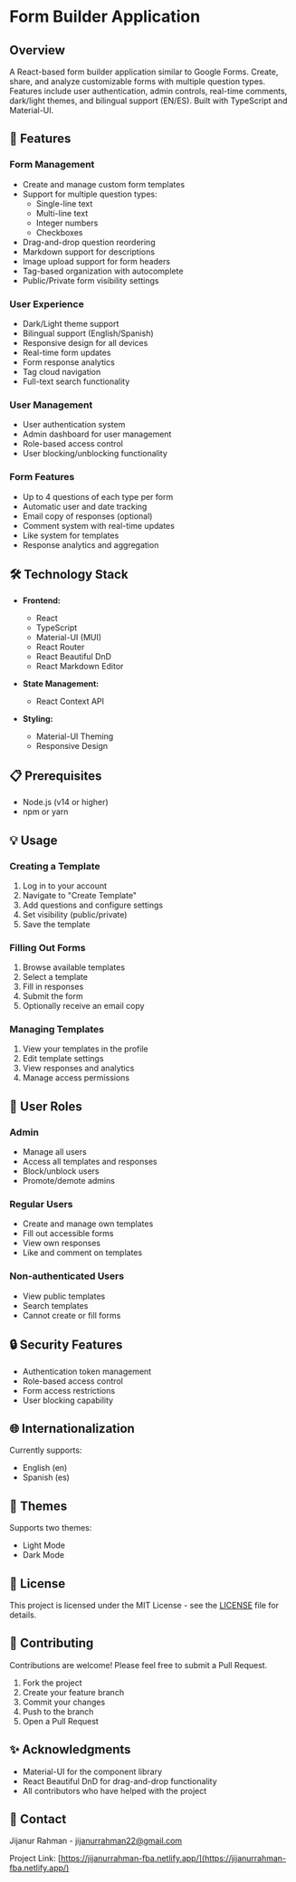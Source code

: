 # Form Builder Application
## Overview
A React-based form builder application similar to Google Forms. Create, share, and analyze customizable forms with multiple question types. Features include user authentication, admin controls, real-time comments, dark/light themes, and bilingual support (EN/ES). Built with TypeScript and Material-UI.

## 🌟 Features

### Form Management
- Create and manage custom form templates
- Support for multiple question types:
  - Single-line text
  - Multi-line text
  - Integer numbers
  - Checkboxes
- Drag-and-drop question reordering
- Markdown support for descriptions
- Image upload support for form headers
- Tag-based organization with autocomplete
- Public/Private form visibility settings

### User Experience
- Dark/Light theme support
- Bilingual support (English/Spanish)
- Responsive design for all devices
- Real-time form updates
- Form response analytics
- Tag cloud navigation
- Full-text search functionality

### User Management
- User authentication system
- Admin dashboard for user management
- Role-based access control
- User blocking/unblocking functionality

### Form Features
- Up to 4 questions of each type per form
- Automatic user and date tracking
- Email copy of responses (optional)
- Comment system with real-time updates
- Like system for templates
- Response analytics and aggregation

## 🛠️ Technology Stack

- **Frontend:**
  - React
  - TypeScript
  - Material-UI (MUI)
  - React Router
  - React Beautiful DnD
  - React Markdown Editor

- **State Management:**
  - React Context API

- **Styling:**
  - Material-UI Theming
  - Responsive Design

## 📋 Prerequisites

- Node.js (v14 or higher)
- npm or yarn


## 💡 Usage

### Creating a Template
1. Log in to your account
2. Navigate to "Create Template"
3. Add questions and configure settings
4. Set visibility (public/private)
5. Save the template

### Filling Out Forms
1. Browse available templates
2. Select a template
3. Fill in responses
4. Submit the form
5. Optionally receive an email copy

### Managing Templates
1. View your templates in the profile
2. Edit template settings
3. View responses and analytics
4. Manage access permissions

## 👥 User Roles

### Admin
- Manage all users
- Access all templates and responses
- Block/unblock users
- Promote/demote admins

### Regular Users
- Create and manage own templates
- Fill out accessible forms
- View own responses
- Like and comment on templates

### Non-authenticated Users
- View public templates
- Search templates
- Cannot create or fill forms

## 🔒 Security Features

- Authentication token management
- Role-based access control
- Form access restrictions
- User blocking capability

## 🌐 Internationalization

Currently supports:
- English (en)
- Spanish (es)

## 🎨 Themes

Supports two themes:
- Light Mode
- Dark Mode

## 📝 License

This project is licensed under the MIT License - see the [LICENSE](LICENSE) file for details.

## 🤝 Contributing

Contributions are welcome! Please feel free to submit a Pull Request.

1. Fork the project
2. Create your feature branch
3. Commit your changes
4. Push to the branch
5. Open a Pull Request

## ✨ Acknowledgments

- Material-UI for the component library
- React Beautiful DnD for drag-and-drop functionality
- All contributors who have helped with the project

## 📧 Contact

Jijanur Rahman - [jijanurrahman22@gmail.com](mailto:jijanurrahman22@gmail.com)

Project Link: [https://jijanurrahman-fba.netlify.app/](https://jijanurrahman-fba.netlify.app/)
